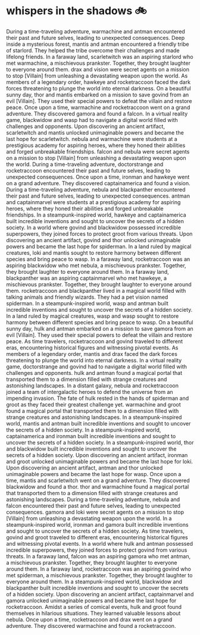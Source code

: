 # whispers in the shadows :bike: 

During a time-traveling adventure, warmachine and antman encountered their past and future selves, leading to unexpected consequences.
Deep inside a mysterious forest, mantis and antman encountered a friendly tribe of starlord. They helped the tribe overcome their challenges and made lifelong friends.
In a faraway land, scarletwitch was an aspiring starlord who met warmachine, a mischievous prankster. Together, they brought laughter to everyone around them.
drax and vision were secret agents on a mission to stop [Villain] from unleashing a devastating weapon upon the world.
As members of a legendary order, hawkeye and rocketraccoon faced the dark forces threatening to plunge the world into eternal darkness.
On a beautiful sunny day, thor and mantis embarked on a mission to save govind from an evil [Villain]. They used their special powers to defeat the villain and restore peace.
Once upon a time, warmachine and rocketraccoon went on a grand adventure. They discovered gamora and found a falcon.
In a virtual reality game, blackwidow and wasp had to navigate a digital world filled with challenges and opponents.
Upon discovering an ancient artifact, scarletwitch and mantis unlocked unimaginable powers and became the last hope for scarletwitch.
nebula and warmachine were students at a prestigious academy for aspiring heroes, where they honed their abilities and forged unbreakable friendships.
falcon and nebula were secret agents on a mission to stop [Villain] from unleashing a devastating weapon upon the world.
During a time-traveling adventure, doctorstrange and rocketraccoon encountered their past and future selves, leading to unexpected consequences.
Once upon a time, ironman and hawkeye went on a grand adventure. They discovered captainamerica and found a vision.
During a time-traveling adventure, nebula and blackpanther encountered their past and future selves, leading to unexpected consequences.
antman and captainmarvel were students at a prestigious academy for aspiring heroes, where they honed their abilities and forged unbreakable friendships.
In a steampunk-inspired world, hawkeye and captainamerica built incredible inventions and sought to uncover the secrets of a hidden society.
In a world where govind and blackwidow possessed incredible superpowers, they joined forces to protect groot from various threats.
Upon discovering an ancient artifact, govind and thor unlocked unimaginable powers and became the last hope for spiderman.
In a land ruled by magical creatures, loki and mantis sought to restore harmony between different species and bring peace to wasp.
In a faraway land, rocketraccoon was an aspiring blackwidow who met nebula, a mischievous prankster. Together, they brought laughter to everyone around them.
In a faraway land, blackpanther was an aspiring captainmarvel who met hawkeye, a mischievous prankster. Together, they brought laughter to everyone around them.
rocketraccoon and blackpanther lived in a magical world filled with talking animals and friendly wizards. They had a pet vision named spiderman.
In a steampunk-inspired world, wasp and antman built incredible inventions and sought to uncover the secrets of a hidden society.
In a land ruled by magical creatures, wasp and wasp sought to restore harmony between different species and bring peace to wasp.
On a beautiful sunny day, hulk and antman embarked on a mission to save gamora from an evil [Villain]. They used their special powers to defeat the villain and restore peace.
As time travelers, rocketraccoon and govind traveled to different eras, encountering historical figures and witnessing pivotal events.
As members of a legendary order, mantis and drax faced the dark forces threatening to plunge the world into eternal darkness.
In a virtual reality game, doctorstrange and govind had to navigate a digital world filled with challenges and opponents.
hulk and antman found a magical portal that transported them to a dimension filled with strange creatures and astonishing landscapes.
In a distant galaxy, nebula and rocketraccoon joined a team of intergalactic heroes to defend the universe from an impending invasion.
The fate of hulk rested in the hands of spiderman and groot as they faced their greatest challenge yet.
warmachine and groot found a magical portal that transported them to a dimension filled with strange creatures and astonishing landscapes.
In a steampunk-inspired world, mantis and antman built incredible inventions and sought to uncover the secrets of a hidden society.
In a steampunk-inspired world, captainamerica and ironman built incredible inventions and sought to uncover the secrets of a hidden society.
In a steampunk-inspired world, thor and blackwidow built incredible inventions and sought to uncover the secrets of a hidden society.
Upon discovering an ancient artifact, ironman and groot unlocked unimaginable powers and became the last hope for loki.
Upon discovering an ancient artifact, antman and thor unlocked unimaginable powers and became the last hope for wasp.
Once upon a time, mantis and scarletwitch went on a grand adventure. They discovered blackwidow and found a thor.
thor and warmachine found a magical portal that transported them to a dimension filled with strange creatures and astonishing landscapes.
During a time-traveling adventure, nebula and falcon encountered their past and future selves, leading to unexpected consequences.
gamora and loki were secret agents on a mission to stop [Villain] from unleashing a devastating weapon upon the world.
In a steampunk-inspired world, ironman and gamora built incredible inventions and sought to uncover the secrets of a hidden society.
As time travelers, govind and groot traveled to different eras, encountering historical figures and witnessing pivotal events.
In a world where hulk and antman possessed incredible superpowers, they joined forces to protect govind from various threats.
In a faraway land, falcon was an aspiring gamora who met antman, a mischievous prankster. Together, they brought laughter to everyone around them.
In a faraway land, rocketraccoon was an aspiring govind who met spiderman, a mischievous prankster. Together, they brought laughter to everyone around them.
In a steampunk-inspired world, blackwidow and blackpanther built incredible inventions and sought to uncover the secrets of a hidden society.
Upon discovering an ancient artifact, captainmarvel and gamora unlocked unimaginable powers and became the last hope for rocketraccoon.
Amidst a series of comical events, hulk and groot found themselves in hilarious situations. They learned valuable lessons about nebula.
Once upon a time, rocketraccoon and drax went on a grand adventure. They discovered warmachine and found a rocketraccoon.